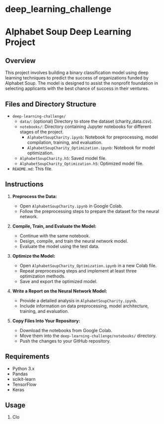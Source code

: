 # deep_learning_challenge
# Alphabet Soup Deep Learning Project

## Overview

This project involves building a binary classification model using deep learning techniques to predict the success of organizations funded by Alphabet Soup. The model is designed to assist the nonprofit foundation in selecting applicants with the best chance of success in their ventures.

## Files and Directory Structure

- `deep-learning-challenge/`
  - `data/`: (optional) Directory to store the dataset (charity_data.csv).
  - `notebooks/`: Directory containing Jupyter notebooks for different stages of the project.
    - `AlphabetSoupCharity.ipynb`: Notebook for preprocessing, model compilation, training, and evaluation.
    - `AlphabetSoupCharity_Optimization.ipynb`: Notebook for model optimization.
  - `AlphabetSoupCharity.h5`: Saved model file.
  - `AlphabetSoupCharity_Optimization.h5`: Optimized model file.
- `README.md`: This file.

## Instructions

1. **Preprocess the Data:**
   - Open `AlphabetSoupCharity.ipynb` in Google Colab.
   - Follow the preprocessing steps to prepare the dataset for the neural network.

2. **Compile, Train, and Evaluate the Model:**
   - Continue with the same notebook.
   - Design, compile, and train the neural network model.
   - Evaluate the model using the test data.

3. **Optimize the Model:**
   - Open `AlphabetSoupCharity_Optimization.ipynb` in a new Colab file.
   - Repeat preprocessing steps and implement at least three optimization methods.
   - Save and export the optimized model.

4. **Write a Report on the Neural Network Model:**
   - Provide a detailed analysis in `AlphabetSoupCharity.ipynb`.
   - Include information on data preprocessing, model architecture, training, and evaluation.

5. **Copy Files Into Your Repository:**
   - Download the notebooks from Google Colab.
   - Move them into the `deep-learning-challenge/notebooks/` directory.
   - Push the changes to your GitHub repository.

## Requirements

- Python 3.x
- Pandas
- scikit-learn
- TensorFlow
- Keras

## Usage

1. Clo
